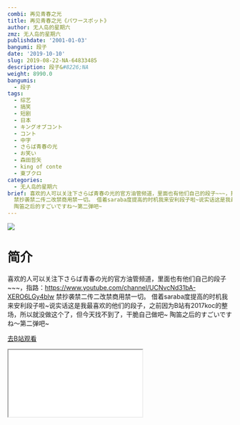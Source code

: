 ```yaml
---
combi: 再见青春之光
title: 再见青春之光《パワースポット》
author: 无人岛的星期六
zmz: 无人岛的星期六
publishdate: '2001-01-03'
bangumi: 段子
date: '2019-10-10'
slug: 2019-08-22-NA-64833485
description: 段子&#8226;NA
weight: 8990.0
bangumis:
  - 段子
tags:
  - 综艺
  - 搞笑
  - 短剧
  - 日本
  - キングオブコント
  - コント
  - 中字
  - さらば青春の光
  - お笑い
  - 森田哲矢
  - king of conte
  - 東ブクロ
categories:
  - 无人岛的星期六
brief: 喜欢的人可以关注下さらば青春の光的官方油管频道，里面也有他们自己的段子~~~，指路：https://www.youtube.com/channel/UCNvcNd31bA-XERO6LGy4blw
  禁抄袭禁二传二改禁商用禁一切。 借着saraba度提高的时机我来安利段子啦~说实话这是我最喜欢的他们的段子，之前因为B站有2017koc的整场，所以就没做这个了，但今天找不到了，干脆自己做吧~
  陶笛之后的すごいですね〜第二弹吧~
---
```

![](https://raw.githubusercontent.com/tcgriffith/owaraisite/master/static/tmpimg/fb7aa64ffefe9fbb48c0b0d449e9aae045de0830.jpg.480.jpg)
# 简介  
喜欢的人可以关注下さらば青春の光的官方油管频道，里面也有他们自己的段子~~~，指路：https://www.youtube.com/channel/UCNvcNd31bA-XERO6LGy4blw
禁抄袭禁二传二改禁商用禁一切。
借着saraba度提高的时机我来安利段子啦~说实话这是我最喜欢的他们的段子，之前因为B站有2017koc的整场，所以就没做这个了，但今天找不到了，干脆自己做吧~
陶笛之后的すごいですね〜第二弹吧~  

[去B站观看](https://www.bilibili.com/video/av64833485/)
<div class ="resp-container"><iframe class="testiframe" src="//player.bilibili.com/player.html?aid=64833485"", scrolling="no", allowfullscreen="true" > </iframe></div> 
